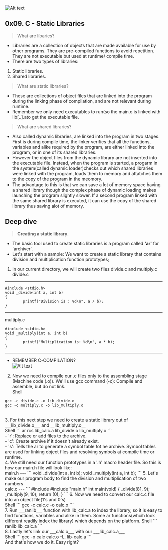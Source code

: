 ![Alt text](https://www.google.com/url?sa=i&url=https%3A%2F%2Fwww.tradix.tech%2F&psig=AOvVaw2g_nHcj2l5Fa-QMa4mlQP3&ust=1696065394755000&source=images&cd=vfe&opi=89978449&ved=0CBEQjRxqFwoTCOi3xY2-z4EDFQAAAAAdAAAAABAE/ "Tradix")
## 0x09. C - Static Libraries
> What are libaries?<br>
- Libraries are a collection of objects that are made available for use by other programs. They are pre-compiled functions to avoid repetition. They are not executable but used at runtime/ compile time.<br>
- There are two types of libraries:<br>
1. Static libraries.<br>
2. Shared libraries.<br>

> What are static libraries?<br>
- These are collections of object files that are linked into the program during the linking phase of compilation, and are not relevant during runtime.<br>
- Remember we only need executables to run(so the main.o is linked with lib[..].ato get the executable file.<br>

> What are shared libraries?<br>
- Also called dynamic libraries, are linked into the program in two stages. First is during compile time, the linker verifies that all the functions, variables and alike required by the program, are either linked into the program, or in one of its shared libraries.<br>
- However the object files from the dynamic library are not inserted into the executable file. Instead, when the program is started, a progarm in the system(called dynamic loader)checks out which shared libraries were linked with the program, loads them to memory and attatches them to the copy of the program in the meomory.<br>
- The advantage to this is that we can save a lot of memory space having a shared library though the complex phase of dynamic loading makes launching the program slightly slower. If a second program linked with the same shared library is executed, it can use the copy of the shared library thus saving alot of memory.<br>

## Deep dive
> __Creating a static library__.<br>
- The basic tool used to create static libraries is a program called **'ar'** for 'archiver'.<br>
- Let's start with a sample: We want to create a static library that contains division and multiplication function prototypes;<br>
1. In our current directory, we will create two files divide.c and multiply.c<br>
divide.c
---
```
#include <stdio.h>
void _divide(int a, int b)
{
        printf("Division is : %d\n", a / b);
}
```
---
multiply.c
```
#include <stdio.h>
void _multiply(int a, int b)
{
        printf("Multiplication is: %d\n", a * b);
}
```
---
- REMEMBER C-COMPILATION?<br>
![Alt text](https://www.google.com/url?sa=i&url=https%3A%2F%2Fwww.youtube.com%2Fwatch%3Fv%3DLOWQg8BNQJ4&psig=AOvVaw1kgqbkBD2r1iMcmF76Dkg9&ust=1696067800829000&source=images&cd=vfe&opi=89978449&ved=0CBEQjRxqFwoTCPDmqojHz4EDFQAAAAAdAAAAABAE)<br>
2. Now we need to compile our .c files only to the assembling stage (Machine code (.o)). We'll use gcc command (-c): Compile and assemble, but do not link.<br>
Shell
```
gcc -c divide.c -o lib_divide.o
gcc -c multiply.c -o lib_multiply.o
```
<br>
3. For this next step we need to create a static library out of ___lib_divide.o___ and __lib_multiply.o__<br>
Shell 
```
ar rcs lib_calc.a lib_divide.o lib_multiply.o
```
<br>
- 'r': Replace or add files to the archive.<br>
- 'c': Create archive if it doesn't already exist.<br>
- 's': Tells the ar to generate a symbol table fot he archive. Symbol tables are used for linking object files and resolving symbols at compile time or runtime.<br>
4. We still need our function prototypes in a '.h' macro header file. So this is how our main.h file will look like:<br>
main.h
---
```
void _divide(int a, int b);
void _multiply(int a, int b);
```
5. Let's make our program body to find the division and multiplication of two numbers<br>
calc.c
---
```
#include <stdio.h>
#include "main.h"
int main(void)
{
	_divide(81, 9);
	_multiply(9, 10);
	return (0);
}
```
6. Now we need to convert our calc.c file into an object file(1's and 0's)<br>
Shell
```
gcc -c calc.c -o calc.o
```
<br>
7. Run ___ranlib___ function with lib_calc.a to index the library, so it is easy to find functions, variables and alike in them. Some ar functions(whcih look different readily index the library) which depends on the platform.
Shell
```
ranlib lib_calc.a
```
<br>
8. Lastly let's link our ___calc.o___ with our ___lib_calc.a___<br>
Shell
```
gcc -o calc calc.o -L. lib-calc.a
```
<br>
And that's how we do it. Easy right?
